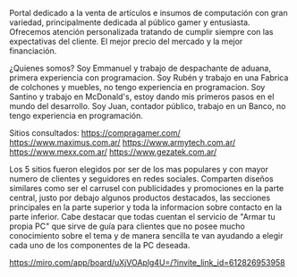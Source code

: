 Portal dedicado a la venta de artículos e insumos de computación con gran variedad, principalmente dedicada al público gamer y entusiasta. Ofrecemos atención personalizada tratando de cumplir siempre con las expectativas del cliente. El mejor precio del mercado y la mejor financiación.

¿Quienes somos? 
Soy Emmanuel y trabajo de despachante de aduana, primera experiencia con programacion.
Soy Rubén y trabajo en una Fabrica de colchones y muebles, no tengo experiencia en programacion.
Soy Santino y trabajo en McDonald's, estoy dando mis primeros pasos en el mundo del desarrollo.
Soy Juan, contador público, trabajo en un Banco, no tengo experiencia en programación.

Sitios consultados:
https://compragamer.com/
https://www.maximus.com.ar/
https://www.armytech.com.ar/
https://www.mexx.com.ar/
https://www.gezatek.com.ar/

Los 5 sitios fueron elegidos por ser de los mas populares y con mayor numero de clientes y seguidores en redes sociales. Comparten diseños similares como ser el carrusel con publicidades y promociones en la parte central, justo por debajo algunos productos destacados, las secciones principales en la parte superior y toda la informacion sobre contacto en la parte inferior.
Cabe destacar que todas cuentan el servicio de "Armar tu propia PC" que sirve de guía para clientes que no posee mucho conocimiento sobre el tema y de manera sencilla te van ayudando a elegir cada uno de los componentes de la PC deseada.

https://miro.com/app/board/uXjVOAplg4U=/?invite_link_id=612826953958